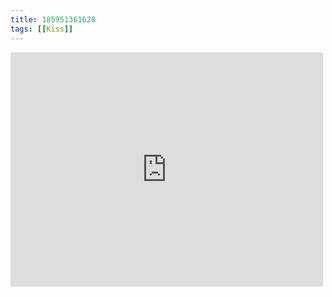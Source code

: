 ```yaml
---
title: 185951361628
tags: [[Kiss]]
---
```

<iframe allow="accelerometer; autoplay; clipboard-write; encrypted-media; gyroscope; picture-in-picture" allowfullscreen="" frameborder="0" height="375" id="youtube_iframe" src="https://www.youtube.com/embed/12fJAnaif34?feature=oembed&amp;enablejsapi=1&amp;origin=https://safe.txmblr.com&amp;wmode=opaque" width="500"></iframe>